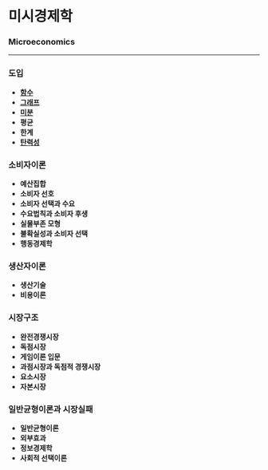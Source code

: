 # 미시경제학

### Microeconomics

---

### **도입**

* [**함수**](https://portalife.github.io/categories/미시경제/함수)
* [**그래프**](https://portalife.github.io/categories/미시경제/그래프)
* [**미분**](https://portalife.github.io/categories/미시경제/미분)  
* **평균**  
* **한계**  
* [**탄력성**](https://portalife.github.io/categories/미시경제/탄력성)  

### **소비자이론**

* **예산집합**
* **소비자 선호**
* **소비자 선택과 수요**
* **수요법칙과 소비자 후생**  
* **실물부존 모형**  
* **불확실성과 소비자 선택**  
* **행동경제학**

### **생산자이론**

*  **생산기술**  
* **비용이론**  

### **시장구조**

* **완전경쟁시장**  
* **독점시장**  
* **게임이론 입문**  
* **과점시장과 독점적 경쟁시장**  
* **요소시장**  
* **자본시장**  

### **일반균형이론과 시장실패**

* **일반균형이론**  
* **외부효과**  
* **정보경제학**  
* **사회적 선택이론**  

